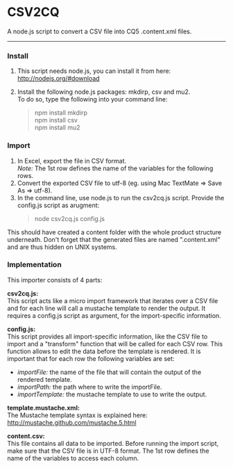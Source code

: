 
CSV2CQ
======

A node.js script to convert a CSV file into CQ5 .content.xml files.

---

### Install ###

1.  This script needs node.js, you can install it from here:  
    http://nodejs.org/#download

2.  Install the following node.js packages: mkdirp, csv and mu2.  
    To do so, type the following into your command line:
    > npm install mkdirp  
    > npm install csv  
    > npm install mu2  

### Import ###

1.  In Excel, export the file in CSV format.  
    *Note:* The 1st row defines the name of the variables for the
    following rows.
2.  Convert the exported CSV file to utf-8
    (eg. using Mac TextMate => Save As => utf-8).
3.  In the command line, use node.js to run the csv2cq.js script.
    Provide the config.js script as arugment:
    > node csv2cq.js config.js

This should have created a content folder with the whole product
structure underneath. Don't forget that the generated files are
named ".content.xml" and are thus hidden on UNIX systems.

### Implementation ###

This importer consists of 4 parts:

**csv2cq.js:**  
This script acts like a micro import framework that iterates over
a CSV file and for each line will call a mustache template to
render the output. It requires a config.js script as argument,
for the import-specific information.

**config.js:**  
This script provides all import-specific information, like the CSV
file to import and a "transform" function that will be called for
each CSV row. This function allows to edit the data before the
template is rendered. It is important that for each row the following
variables are set:

* *importFile:* the name of the file that will contain the output of
  the rendered template.
* *importPath:* the path where to write the importFile.
* *importTemplate:* the mustache template to use to write the output.

**template.mustache.xml:**  
The Mustache template syntax is explained here:  
http://mustache.github.com/mustache.5.html

**content.csv:**  
This file contains all data to be imported. Before running the
import script, make sure that the CSV file is in UTF-8 format.
The 1st row defines the name of the variables to access each column.

